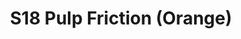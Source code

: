 ---
title: S18 Pulp Friction (Orange)
permalink: "/teams/s18-orange"
teamslug: s18-orange
members:
- Levert James – Captain
- Brandon Waggoner – QB
- Ben Cooper
- Clay Arnold
- Dewayne Alexander
- Jared Lucas
- John Riley
- Kevin Smiffy
- Mike Hess
- Kyle Miller
- RJ Martin
- Ross Devore
- Sean Dickson
- Todd Robosan
- Kris Kostura
teamid: 6939
name: S18 Pulp Friction
color: Orange
division: ''
---
